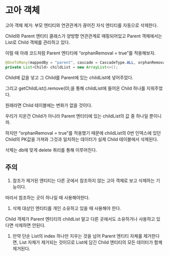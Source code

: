 # 고아 객체

고아 객체 제거: 부모 엔티티와 연관관계가 끊어진 자식 엔티티를 자동으로 삭제한다.

Child와 Parent 엔티티 클래스가 양방향 연관관계로 매핑되어있고 Parent 객체에서는 List로 Child 객체를 관리하고 있다.

이럴 때 아래 코드처럼 Parent 엔티티에 “orphanRemoval = true”를 적용해보자.

```java
@OneToMany(mappedBy = "parent", cascade = CascadeType.ALL, orphanRemoval = true)
private List<Child> childList = new ArrayList<>();
```

Child에 값을 넣고 그 Child를 Parent에 있는 childList에 넣어주었다.

그리고 getChildList().remove(0);을 통해 childList에 들어온 Child 하나를 지워주었다.

원래라면 Child 테이블에는 변화가 없을 것이다.

우리가 지운건 Child가 아니라 Parent 엔티티에 있는 childList의 값 중 하나일 뿐이니까.

하지만  “orphanRemoval = true”를 적용했기 때문에 childList의 0번 인덱스에 있던 Child의 PK값을 가져와 그것과 일치하는 데이터가 실제 Child 테이블에서 삭제된다.

삭제는 db에 맞게 delete 쿼리를 통해 이루어진다.


## 주의

1. 참조가 제거된 엔티티는 다른 곳에서 참조하지 않는 고아 객체로 보고 삭제하는 기능이다.

따라서 참조하는 곳이 하나일 때 사용해야한다.

1. 삭제 대상인 엔티티를 개인 소유하고 있을 때 사용해야 한다.

Child 객체가 Parent 엔티티의 childList  말고 다른 곳에서도 소유하거나 사용하고 있다면 삭제하면 안된다. 

1. 만약 단순 List의 index 하나만 지우는 것을 넘어 Parent 엔티티 자체를 제거한다면, List 자체가 제거되는 것이므로 List에 담긴 Child 엔티티의 모든 데이터가 함께 제거된다.